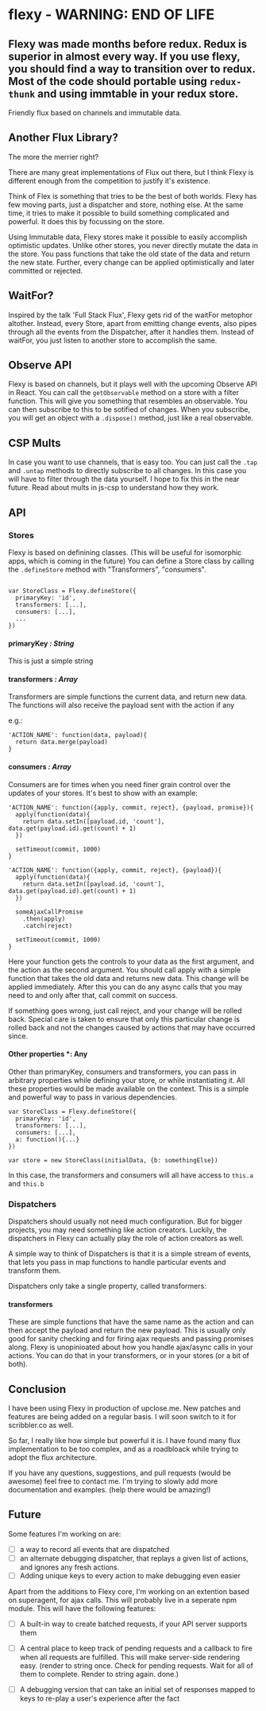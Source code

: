 # flexy - WARNING: END OF LIFE

## Flexy was made months before redux. Redux is superior in almost every way. If you use flexy, you should find a way to transition over to redux. Most of the code should portable using `redux-thunk` and using immtable in your redux store.

Friendly flux based on channels and immutable data.

## Another Flux Library?

The more the merrier right?

There are many great implementations of Flux out there, but I think Flexy is different enough from the competition to justify it's existence.

Think of Flex is something that tries to be the best of both worlds. Flexy has few moving parts, just a dispatcher and store, nothing else. At the same time, it tries to make it possible to build something complicated and powerful. It does this by focussing on the store.

Using Immutable data, Flexy stores make it possible to easily accomplish optimistic updates. Unlike other stores, you never directly mutate the data in the store. You pass functions that take the old state of the data and return the new state. Further, every change can be applied optimistically and later committed or rejected.

## WaitFor?

Inspired by the talk 'Full Stack Flux', Flexy gets rid of the waitFor metophor altother. Instead, every Store, apart from emitting change events, also pipes through all the events from the Dispatcher, after it handles them. Instead of waitFor, you just listen to another store to accomplish the same.

## Observe API

Flexy is based on channels, but it plays well with the upcoming Observe API in React. You can call the `getObservable` method on a store with a filter function. This will give you something that resembles an observable. You can then subscribe to this to be sotified of changes. When you subscribe, you will get an object with a `.dispose()` method, just like a real observable.

## CSP Mults

In case you want to use channels, that is easy too. You can just call the `.tap` and `.untap` methods to directly subscribe to all changes. In this case you will have to filter through the data yourself. I hope to fix this in the near future. Read about mults in js-csp to understand how they work.

## API

### Stores

Flexy is based on definining classes. (This will be useful for isomorphic apps, which is coming in the future) You can define a Store class by calling the
`.defineStore` method with "Transformers", "consumers".

```

var StoreClass = Flexy.defineStore({
  primaryKey: 'id',
  transformers: [...],
  consumers: [...],
  ...
})

```

#### primaryKey *: String*
This is just a simple string

#### transformers *: Array<function>*
Transformers are simple functions the current data, and return new data. The functions will also receive the payload sent with the action if any

e.g.:
```
'ACTION_NAME': function(data, payload){
  return data.merge(payload)
}
```

#### consumers *: Array<function>*
Consumers are for times when you need finer grain control over the updates of your stores. It's best to show with an example:

```
'ACTION_NAME': function({apply, commit, reject}, {payload, promise}){
  apply(function(data){
    return data.setIn([payload.id, 'count'], data.get(payload.id).get(count) + 1)
  })

  setTimeout(commit, 1000)
}

'ACTION_NAME': function({apply, commit, reject}, {payload}){
  apply(function(data){
    return data.setIn([payload.id, 'count'], data.get(payload.id).get(count) + 1)
  })

  someAjaxCallPromise
    .then(apply)
    .catch(reject)

  setTimeout(commit, 1000)
}
```

Here your function gets the controls to your data as the first argument, and the action as the second argument.
You should call apply with a simple function that takes the old data and returns new data. This change will be applied immediately.
After this you can do any async calls that you may need to and only after that, call commit on success.

If something goes wrong, just call reject, and your change will be rolled back. Special care is taken to ensure that only this particular change is rolled back and not the changes caused by actions that may have occurred since.

#### Other properties *: Any
Other than primaryKey, consumers and transformers, you can pass in arbitrary properties while defining your store, or while instantiating it. All these properties would be made available on the context. This is a simple and powerful way to pass in various dependencies.


```
var StoreClass = Flexy.defineStore({
  primaryKey: 'id',
  transformers: [...],
  consumers: [...],
  a: function(){...}
})

var store = new StoreClass(initialData, {b: somethingElse})

```

In this case, the transformers and consumers will all have access to `this.a` and `this.b`

### Dispatchers
Dispatchers should usually not need much configuration. But for bigger projects, you may need something like action creators. Luckily, the dispatchers in Flexy can actually play the role of action creators as well.

A simple way to think of Dispatchers is that it is a simple stream of events, that lets you pass in map functions to handle particular events and transform them.

Dispatchers only take a single property, called transformers:

#### transformers
These are simple functions that have the same name as the action and can then accept the payload and return the new payload. This is usually only good for sanity checking and for firing ajax requests and passing promises along. Flexy is unopinioated about how you handle ajax/async calls in your actions. You can do that in your transformers, or in your stores (or a bit of both).


## Conclusion
I have been using Flexy in production of upclose.me. New patches and features are being added on a regular basis. I will soon switch to it for scribbler.co as well.

So far, I really like how simple but powerful it is. I have found many flux implementation to be too complex, and as a roadbloack while trying to adopt the flux architecture.

If you have any questions, suggestions, and pull requests (would be awesome) feel free to contact me. I'm trying to slowly add more documentation and examples. (help there would be amazing!)

## Future
Some features I'm working on are:
- [ ] a way to record all events that are dispatched
- [ ] an alternate debugging dispatcher, that replays a given list of actions, and ignores any fresh actions.
- [ ] Adding unique keys to every action to make debugging even easier

Apart from the additions to Flexy core, I'm working on an extention based on superagent, for ajax calls. This will probably live in a seperate npm module. This will have the following features:

- [ ] A built-in way to create batched requests, if your API server supports them
- [ ] A central place to keep track of pending requests and a callback to fire when all requests are fulfilled. This will make server-side rendering easy. (render to string once. Check for pending requests. Wait for all of them to complete. Render to string again. done.)
- [ ] A debugging version that can take an initial set of responses mapped to keys to re-play a user's experience after the fact


